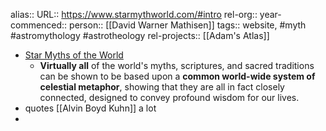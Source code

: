 alias::
URL:: https://www.starmythworld.com/#intro
rel-org::
year-commenced::
person:: [[David Warner Mathisen]]
tags:: website, #myth #astromythology #astrotheology
rel-projects:: [[Adam's Atlas]]



- [Star Myths of the World](https://www.starmythworld.com/#intro)
	- **Virtually all** of the world's myths, scriptures, and sacred traditions can be shown to be based upon a **common world-wide system of celestial metaphor**, showing that they are all in fact closely connected, designed to convey profound wisdom for our lives.
- quotes [[Alvin Boyd Kuhn]] a lot
-
